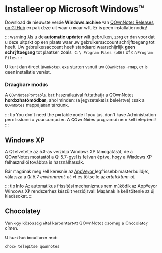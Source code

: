 # Installeer op Microsoft Windows™

Download de nieuwste versie **Windows archive** van [QOwnNotes Releases on GitHub](https://github.com/pbek/QOwnNotes/releases) en pak deze uit waar u maar wilt. Er is geen installatie nodig!

::: warning
Als u de **automatic updater** wilt gebruiken, zorg er dan voor dat u deze uitpakt op een plaats waar uw gebruikersaccount schrijftoegang tot heeft. Uw gebruikersaccount heeft standaard waarschijnlijk **geen schrijftoegang** tot plaatsen zoals ` C:\ Program Files (x86)` of `C:\Program Files`.
:::

U kunt dan direct `QOwnNotes.exe` starten vanuit uw `QOwnNotes` -map, er is geen installatie vereist.

### Draagbare modus

A `QOwnNotesPortable.bat` használatával futtathatja a QOwnNotes **hordozható módban**, ahol mindent (a jegyzeteket is beleértve) csak a `QOwnNotes` mappájában tárolunk.

::: tip
You don't need the portable node if you just don't have Administration permissions to your computer. A QOwnNotes programot nem kell telepíteni!
:::

## Windows XP

A Qt elvetette az 5.8-as verziójú Windows XP támogatását, de a QOwnNotes mostantól a Qt 5.7-gyel is fel van építve, hogy a Windows XP felhasználói továbbra is használhassák.

Bár magának meg kell keresnie az [ AppVeyor ](https://ci.appveyor.com/project/pbek/qownnotes/history) legfrissebb master buildjét, válassza a *Qt 5.7 environment-et*-et és töltse le az *artefaktum*-ot.

::: tip Info
Az automatikus frissítési mechanizmus nem működik az AppVeyor Windows XP rendszerhez készült verziójával! Magának le kell töltenie az új kiadásokat.
:::

## Chocolatey

Van egy közösség által karbantartott QOwnNotes csomag a [Chocolatey](https://chocolatey.org/packages/qownnotes/) címen.

U kunt het installeren met:

```shell
choco telepítse qownnotes
```
